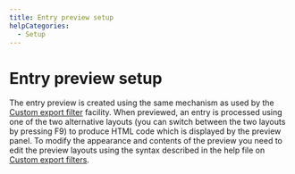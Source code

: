 ```yaml
---
title: Entry preview setup
helpCategories:
  - Setup
---
```


# Entry preview setup

The entry preview is created using the same mechanism as used by the [Custom export filter](../import-export/customexports.md) facility. When previewed, an entry is processed using one of the two alternative layouts \(you can switch between the two layouts by pressing F9\) to produce HTML code which is displayed by the preview panel. To modify the appearance and contents of the preview you need to edit the preview layouts using the syntax described in the help file on [Custom export filters](../import-export/customexports.md).
